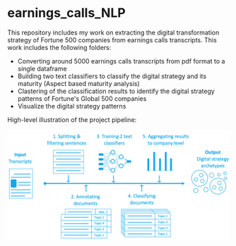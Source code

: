 # earnings_calls_NLP
This repository includes my work on extracting the digital transformation strategy of Fortune 500 companies from earnings calls transcripts. This work includes the following folders:

- Converting around 5000 earnings calls transcripts from pdf format to a single dataframe
- Building two text classifiers to classify the digital strategy and its maturity (Aspect based maturity analysis)
- Clastering of the classification results to identify the digital strategy patterns of Fortune's Global 500 companies
- Visualize the digital strategy patterns


High-level illustration of the project pipeline:

![alt text](Analysis_pipeline.png)
